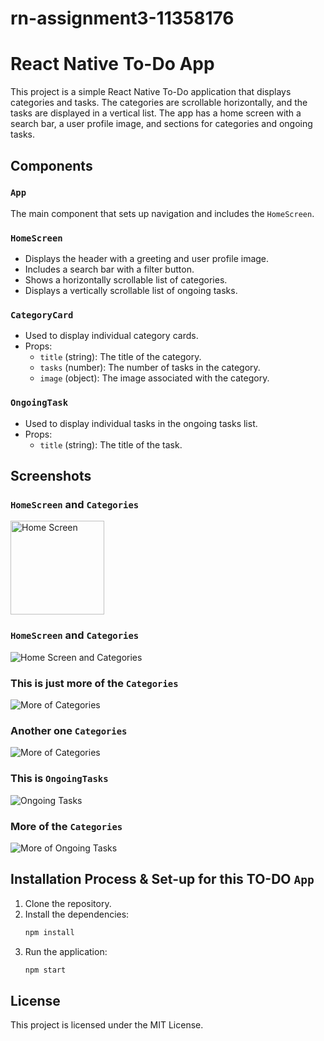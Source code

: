 # rn-assignment3-11358176

# React Native To-Do App

This project is a simple React Native To-Do application that displays categories and tasks. The categories are scrollable horizontally, and the tasks are displayed in a vertical list. The app has a home screen with a search bar, a user profile image, and sections for categories and ongoing tasks.

## Components

### `App`
The main component that sets up navigation and includes the `HomeScreen`.

### `HomeScreen`
- Displays the header with a greeting and user profile image.
- Includes a search bar with a filter button.
- Shows a horizontally scrollable list of categories.
- Displays a vertically scrollable list of ongoing tasks.

### `CategoryCard`
- Used to display individual category cards.
- Props:
  - `title` (string): The title of the category.
  - `tasks` (number): The number of tasks in the category.
  - `image` (object): The image associated with the category.

### `OngoingTask`
- Used to display individual tasks in the ongoing tasks list.
- Props:
  - `title` (string): The title of the task.

## Screenshots

### `HomeScreen` and `Categories`
<img src="/myProjectWork3/assets/Images/Screenshot_20240601_132910_Expo%20Go.jpg" alt="Home Screen" width="150"/>

### `HomeScreen` and `Categories`
![Home Screen and Categories](<myProjectWork3/assets/Images/Screenshot_20240601_132922_Expo Go.jpg>)

### This is just more of the `Categories`
![More of Categories](/myProjectWork3/assets/Images/Screenshot_20240601_132928_Expo%20Go.jpg)

### Another one `Categories`
![More of Categories](/myProjectWork3/assets/Images/Screenshot_20240601_132932_Expo%20Go.jpg)

### This is `OngoingTasks`
![Ongoing Tasks](/myProjectWork3/assets/Images/Screenshot_20240601_132939_Expo%20Go.jpg)

###  More of the `Categories`
![More of Ongoing Tasks](/myProjectWork3/assets/Images/Screenshot_20240601_132943_Expo%20Go.jpg)


## Installation Process & Set-up for this TO-DO `App`

1. Clone the repository.
2. Install the dependencies:
   ```bash
   npm install
   ```
3. Run the application:
   ```bash
   npm start
   ```

## License

This project is licensed under the MIT License.